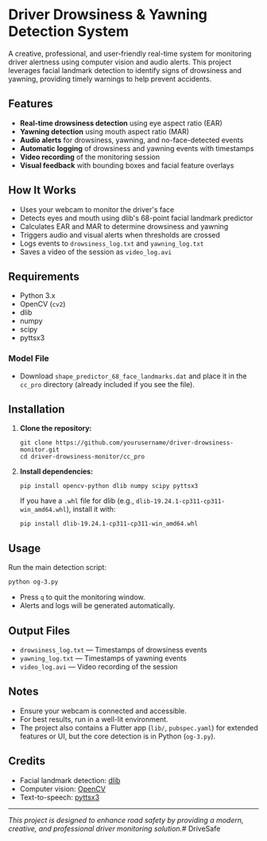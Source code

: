 # Driver Drowsiness & Yawning Detection System

A creative, professional, and user-friendly real-time system for monitoring driver alertness using computer vision and audio alerts. This project leverages facial landmark detection to identify signs of drowsiness and yawning, providing timely warnings to help prevent accidents.

## Features
- **Real-time drowsiness detection** using eye aspect ratio (EAR)
- **Yawning detection** using mouth aspect ratio (MAR)
- **Audio alerts** for drowsiness, yawning, and no-face-detected events
- **Automatic logging** of drowsiness and yawning events with timestamps
- **Video recording** of the monitoring session
- **Visual feedback** with bounding boxes and facial feature overlays

## How It Works
- Uses your webcam to monitor the driver's face
- Detects eyes and mouth using dlib's 68-point facial landmark predictor
- Calculates EAR and MAR to determine drowsiness and yawning
- Triggers audio and visual alerts when thresholds are crossed
- Logs events to `drowsiness_log.txt` and `yawning_log.txt`
- Saves a video of the session as `video_log.avi`

## Requirements
- Python 3.x
- OpenCV (`cv2`)
- dlib
- numpy
- scipy
- pyttsx3

### Model File
- Download `shape_predictor_68_face_landmarks.dat` and place it in the `cc_pro` directory (already included if you see the file).

## Installation
1. **Clone the repository:**
   ```
   git clone https://github.com/yourusername/driver-drowsiness-monitor.git
   cd driver-drowsiness-monitor/cc_pro
   ```
2. **Install dependencies:**
   ```
   pip install opencv-python dlib numpy scipy pyttsx3
   ```
   If you have a `.whl` file for dlib (e.g., `dlib-19.24.1-cp311-cp311-win_amd64.whl`), install it with:
   ```
   pip install dlib-19.24.1-cp311-cp311-win_amd64.whl
   ```

## Usage
Run the main detection script:
```bash
python og-3.py
```
- Press `q` to quit the monitoring window.
- Alerts and logs will be generated automatically.

## Output Files
- `drowsiness_log.txt` — Timestamps of drowsiness events
- `yawning_log.txt` — Timestamps of yawning events
- `video_log.avi` — Video recording of the session

## Notes
- Ensure your webcam is connected and accessible.
- For best results, run in a well-lit environment.
- The project also contains a Flutter app (`lib/`, `pubspec.yaml`) for extended features or UI, but the core detection is in Python (`og-3.py`).

## Credits
- Facial landmark detection: [dlib](http://dlib.net/)
- Computer vision: [OpenCV](https://opencv.org/)
- Text-to-speech: [pyttsx3](https://pyttsx3.readthedocs.io/)

---

*This project is designed to enhance road safety by providing a modern, creative, and professional driver monitoring solution.*#   D r i v e S a f e  
 